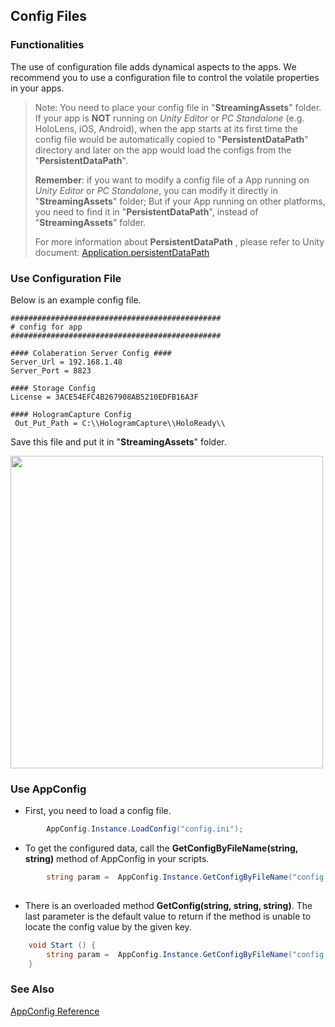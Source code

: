 
## Config Files

### Functionalities

The use of configuration file adds dynamical aspects to the apps. We recommend you to use a configuration file to control the volatile properties in your apps.

> Note: You need to place your config file in "**StreamingAssets**" folder.  If your app is **NOT** running on _Unity Editor_ or _PC Standalone_ (e.g. HoloLens, iOS, Android), when the app starts at its first time the config file would be automatically copied to "**PersistentDataPath**" directory and later on the app would load the configs from the "**PersistentDataPath**".
>
> **Remember**: if you want to modify a config file of a App running on _Unity Editor_ or _PC Standalone_, you can modify it directly in "**StreamingAssets**" folder; But if your App running on other platforms, you need to find it in "**PersistentDataPath**", instead of "**StreamingAssets**" folder.
>
> For more information about **PersistentDataPath** , please refer to Unity document: [Application.persistentDataPath](https://docs.unity3d.com/ScriptReference/Application-persistentDataPath.html)

### Use Configuration File

Below is an example config file.

```
###############################################
# config for app
###############################################

#### Colaberation Server Config ####
Server_Url = 192.168.1.48
Server_Port = 8823

#### Storage Config
License = 3ACE54EFC4B267908AB5210EDFB16A3F

#### HologramCapture Config
 Out_Put_Path = C:\\HologramCapture\\HoloReady\\
```
Save this file and put it in "**StreamingAssets**" folder.

<img src="https://cloud.githubusercontent.com/assets/7636848/26676698/73aaa76e-46fb-11e7-8d4b-f4ce31389a03.png" width="500">

### Use AppConfig

* First, you need to load a config file. 
```C#
		AppConfig.Instance.LoadConfig("config.ini");
```
* To get the configured data, call the **GetConfigByFileName(string, string)** method of AppConfig in your scripts.
```C#
        string param =  AppConfig.Instance.GetConfigByFileName("config.ini", "ParamName");
    
```
* There is an overloaded method **GetConfig(string, string, string)**. The last parameter is the default value to return if the method is unable to locate the config value by the given key.
```C#
    void Start () {
        string param =  AppConfig.Instance.GetConfigByFileName("config.ini", "ParamName", "Default Value");
    }
```



### See Also

[AppConfig Reference](../References/Utility/AppConfig.md)